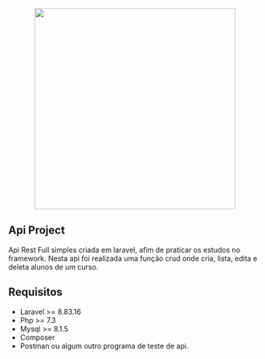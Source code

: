 <p align="center"><a href="https://laravel.com" target="_blank"><img src="https://raw.githubusercontent.com/laravel/art/master/logo-lockup/5%20SVG/2%20CMYK/1%20Full%20Color/laravel-logolockup-cmyk-red.svg" width="400"></a></p>

## Api Project

Api Rest Full simples criada em laravel, afim de praticar os estudos no framework. 
Nesta api foi realizada uma função crud onde cria, lista, edita e deleta alunos de um curso. 

## Requisitos

- Laravel >= 8.83.16
- Php >= 7.3
- Mysql >= 8.1.5
- Composer
- Postman ou algum outro programa de teste de api. 
